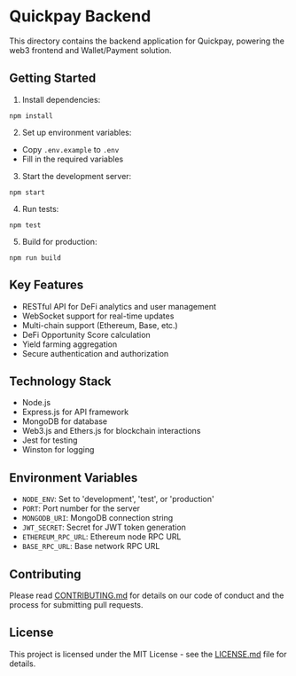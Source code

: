 # Quickpay Backend

This directory contains the backend application for Quickpay, powering the web3 frontend and Wallet/Payment solution.

## Getting Started

1. Install dependencies:

```
npm install
```

2. Set up environment variables:

- Copy `.env.example` to `.env`
- Fill in the required variables

3. Start the development server:

```
npm start
```

4. Run tests:

```
npm test
```

5. Build for production:

```
npm run build
```

## Key Features

- RESTful API for DeFi analytics and user management
- WebSocket support for real-time updates
- Multi-chain support (Ethereum, Base, etc.)
- DeFi Opportunity Score calculation
- Yield farming aggregation
- Secure authentication and authorization

## Technology Stack

- Node.js
- Express.js for API framework
- MongoDB for database
- Web3.js and Ethers.js for blockchain interactions
- Jest for testing
- Winston for logging

## Environment Variables

- `NODE_ENV`: Set to 'development', 'test', or 'production'
- `PORT`: Port number for the server
- `MONGODB_URI`: MongoDB connection string
- `JWT_SECRET`: Secret for JWT token generation
- `ETHEREUM_RPC_URL`: Ethereum node RPC URL
- `BASE_RPC_URL`: Base network RPC URL

## Contributing

Please read [CONTRIBUTING.md](../CONTRIBUTING.md) for details on our code of conduct and the process for submitting pull requests.

## License

This project is licensed under the MIT License - see the [LICENSE.md](../LICENSE.md) file for details.
